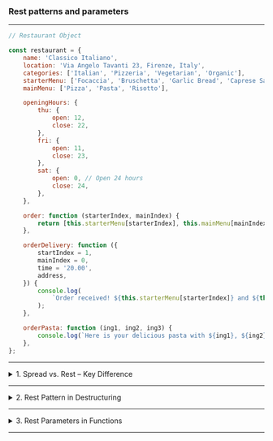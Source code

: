 ### Rest patterns and parameters

---

```js
// Restaurant Object

const restaurant = {
	name: 'Classico Italiano',
	location: 'Via Angelo Tavanti 23, Firenze, Italy',
	categories: ['Italian', 'Pizzeria', 'Vegetarian', 'Organic'],
	starterMenu: ['Focaccia', 'Bruschetta', 'Garlic Bread', 'Caprese Salad'],
	mainMenu: ['Pizza', 'Pasta', 'Risotto'],

	openingHours: {
		thu: {
			open: 12,
			close: 22,
		},
		fri: {
			open: 11,
			close: 23,
		},
		sat: {
			open: 0, // Open 24 hours
			close: 24,
		},
	},

	order: function (starterIndex, mainIndex) {
		return [this.starterMenu[starterIndex], this.mainMenu[mainIndex]];
	},

	orderDelivery: function ({
		startIndex = 1,
		mainIndex = 0,
		time = '20.00',
		address,
	}) {
		console.log(
			`Order received! ${this.starterMenu[starterIndex]} and ${this.mainIndex[mainIndex]} will be delivered to ${address} at ${time}`
		);
	},

	orderPasta: function (ing1, ing2, ing3) {
		console.log(`Here is your delicious pasta with ${ing1}, ${ing2}, ${ing3}`);
	},
};
```

---

<details>
  <summary>1. Spread vs. Rest – Key Difference</summary>

Spread syntax (...) unpacks values from arrays/objects.

Rest syntax (...) collects values into arrays/objects or parameters.

They look the same but behave oppositely, depending on where they are used.

</details>

---

<details>
  <summary>2. Rest Pattern in Destructuring</summary>

Used to collect remaining elements of an array or object into a new array/object.

```js
// Array Destructing

const [a, b, ...others] = [1, 2, 3, 4, 5];
console.log(a); // 1
console.log(b); // 2
console.log(others); // [3, 4, 5]

// Object Destructing

const { sat, ...weekdays } = restaurant.openingHours;
console.log(sat); // Saturday's hours
console.log(weekdays); // { thu: ..., fri: ... }
```

</details>

---

<details>
  <summary>3. Rest Parameters in Functions</summary>

Used in function definitions to gather all remaining arguments into an array.

```js
// Summing Numbers
const add = function (...numbers) {
	let sum = 0;
	for (let i = 0; i < numbers.length; i++) sum += numbers[i];
	console.log(sum);
};

add(2, 3); // 5
add(5, 3, 7, 2); // 17

const x = [23, 5, 7];
add(...x); // 35 (spread passed to rest)
```

</details>

---
